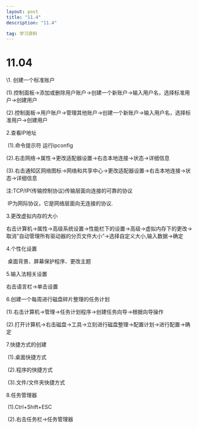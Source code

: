 ```yaml
---
layout: post
title: "11.4" 
description: "11.4"

tag: 学习资料
---  
```


# 11.04

 

\1.    创建一个标准账户

(1).控制面板->添加或删除用户账户->创建一个新账户->输入用户名，选择标准用户->创建用户

(2).控制面板->用户账户->管理其他账户->创建一个新账户->输入用户名，选择标准用户->创建用户

2.查看IP地址

​     (1).命令提示符 运行ipconfig

​     (2).右击网络->属性->更改适配器设置->右击本地连接->状态->详细信息

(3).右击通知区网络图标->网络和共享中心->更改适配器设置->右击本地连接->状态->详细信息

注:TCP/IP(传输控制协议)传输层面向连接的可靠的协议

​    IP为网际协议，它是网络层面向无连接的协议.

3.更改虚拟内存的大小

​     右击计算机->属性->高级系统设置->性能栏下的设置->高级->虚拟内存下的更改->取消”自动管理所有驱动器的分页文件大小”->选择自定义大小,输入数据->确定

4.个性化设置

​     桌面背景、屏幕保护程序、更改主题

5.输入法相关设置

右击语言栏->单击设置

6.创建一个每周进行磁盘碎片整理的任务计划

​     (1).右击计算机->管理->任务计划程序->创建任务向导->根据向导操作

​     (2).打开计算机->右击磁盘->工具->立刻进行磁盘整理->配置计划->进行配置->确定

7.快捷方式的创建

​     (1).桌面快捷方式

​     (2).程序的快捷方式

​     (3).文件/文件夹快捷方式

8.任务管理器

​     (1).Ctrl+Shift+ESC

​     (2).右击任务栏->任务管理器